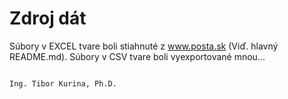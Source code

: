# Zdroj dát

Súbory v EXCEL tvare boli stiahnuté z www.posta.sk (Viď. hlavný README.md). 
Súbory v CSV tvare boli vyexportované mnou...
  
                                                                                      Ing. Tibor Kurina, Ph.D.
